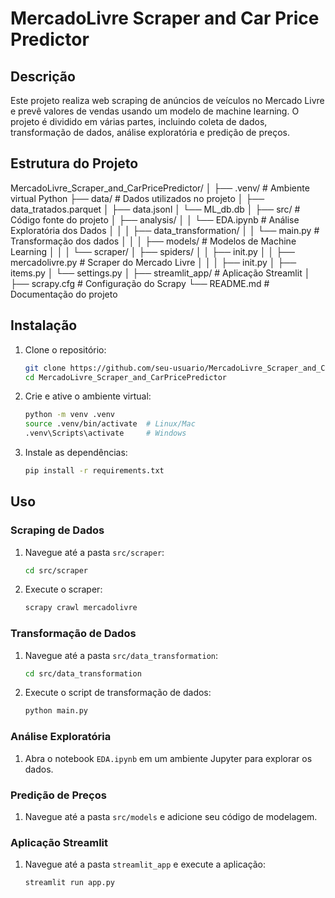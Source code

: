 # MercadoLivre Scraper and Car Price Predictor

## Descrição

Este projeto realiza web scraping de anúncios de veículos no Mercado Livre e prevê valores de vendas usando um modelo de machine learning. O projeto é dividido em várias partes, incluindo coleta de dados, transformação de dados, análise exploratória e predição de preços.

## Estrutura do Projeto

MercadoLivre_Scraper_and_CarPricePredictor/
│
├── .venv/ # Ambiente virtual Python
├── data/ # Dados utilizados no projeto
│ ├── data_tratados.parquet
│ ├── data.jsonl
│ └── ML_db.db
│
├── src/ # Código fonte do projeto
│ ├── analysis/
│ │ └── EDA.ipynb # Análise Exploratória dos Dados
│ │
│ ├── data_transformation/
│ │ └── main.py # Transformação dos dados
│ │
│ ├── models/ # Modelos de Machine Learning
│ │
│ └── scraper/
│ ├── spiders/
│ │ ├── init.py
│ │ ├── mercadolivre.py # Scraper do Mercado Livre
│ │
│ ├── init.py
│ ├── items.py
│ └── settings.py
│
├── streamlit_app/ # Aplicação Streamlit
│
├── scrapy.cfg # Configuração do Scrapy
└── README.md # Documentação do projeto


## Instalação

1. Clone o repositório:
    ```sh
    git clone https://github.com/seu-usuario/MercadoLivre_Scraper_and_CarPricePredictor.git
    cd MercadoLivre_Scraper_and_CarPricePredictor
    ```

2. Crie e ative o ambiente virtual:
    ```sh
    python -m venv .venv
    source .venv/bin/activate  # Linux/Mac
    .venv\Scripts\activate     # Windows
    ```

3. Instale as dependências:
    ```sh
    pip install -r requirements.txt
    ```

## Uso

### Scraping de Dados

1. Navegue até a pasta `src/scraper`:
    ```sh
    cd src/scraper
    ```

2. Execute o scraper:
    ```sh
    scrapy crawl mercadolivre
    ```

### Transformação de Dados

1. Navegue até a pasta `src/data_transformation`:
    ```sh
    cd src/data_transformation
    ```

2. Execute o script de transformação de dados:
    ```sh
    python main.py
    ```

### Análise Exploratória

1. Abra o notebook `EDA.ipynb` em um ambiente Jupyter para explorar os dados.

### Predição de Preços

1. Navegue até a pasta `src/models` e adicione seu código de modelagem.

### Aplicação Streamlit

1. Navegue até a pasta `streamlit_app` e execute a aplicação:
    ```sh
    streamlit run app.py
